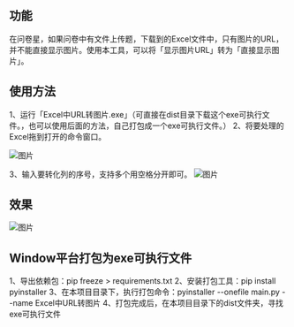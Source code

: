 ## 功能
在问卷星，如果问卷中有文件上传题，下载到的Excel文件中，只有图片的URL，并不能直接显示图片。使用本工具，可以将「显示图片URL」转为「直接显示图片」。

## 使用方法
1、运行「Excel中URL转图片.exe」（可直接在dist目录下载这个exe可执行文件。，也可以使用后面的方法，自己打包成一个exe可执行文件。）
2、将要处理的Excel拖到打开的命令窗口。

![图片](https://helpimage.paperol.cn/20230817091553.png)

3、输入要转化列的序号，支持多个用空格分开即可。
![图片](https://helpimage.paperol.cn/20230817091632.png)

## 效果
![图片](https://helpimage.paperol.cn/20230817091947.png)

## Window平台打包为exe可执行文件
1、导出依赖包：pip freeze > requirements.txt
2、安装打包工具：pip install pyinstaller
3、在本项目目录下，执行打包命令：pyinstaller --onefile  main.py --name Excel中URL转图片
4、打包完成后，在本项目目录下的dist文件夹，寻找exe可执行文件
